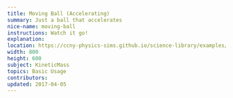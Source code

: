 ```yaml
---
title: Moving Ball (Accelerating)
summary: Just a ball that accelerates
nice-name: moving-ball
instructions: Watch it go!
explanation:
location: https://ccny-physics-sims.github.io/science-library/examples/moving-ball-that-accelerates/
width: 800
height: 600
subject: KineticMass
topics: Basic Usage
contributors:
updated: 2017-04-05
---
```

